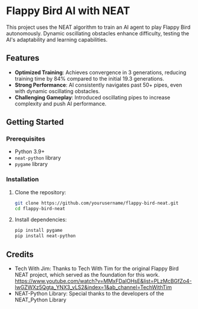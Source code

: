 # Flappy Bird AI with NEAT

This project uses the NEAT algorithm to train an AI agent to play Flappy Bird autonomously. Dynamic oscillating obstacles enhance difficulty, testing the AI's adaptability and learning capabilities.

## Features
- **Optimized Training**: Achieves convergence in 3 generations, reducing training time by 84% compared to the initial 19.3 generations.
- **Strong Performance**: AI consistently navigates past 50+ pipes, even with dynamic oscillating obstacles.
- **Challenging Gameplay**: Introduced oscillating pipes to increase complexity and push AI performance.

## Getting Started

### Prerequisites
- Python 3.9+
- `neat-python` library
- `pygame` library

### Installation
1. Clone the repository:
   ```bash
   git clone https://github.com/yourusername/flappy-bird-neat.git
   cd flappy-bird-neat
2. Install dependencies:
   ```bash
   pip install pygame
   pip install neat-python

## Credits
- Tech With Jim: Thanks to Tech With Tim for the original Flappy Bird NEAT project, which served as the foundation for this work.
  https://www.youtube.com/watch?v=MMxFDaIOHsE&list=PLzMcBGfZo4-lwGZWXz5Qgta_YNX3_vLS2&index=1&ab_channel=TechWithTim
- NEAT-Python Library: Special thanks to the developers of the NEAT_Python Library


